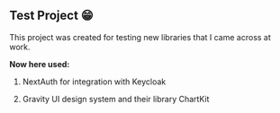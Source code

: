 ## Test Project 😁
This project was created for testing new libraries that I came across at work.

**Now here used:**

  1. NextAuth for integration with Keycloak

  2. Gravity UI design system and their library ChartKit 